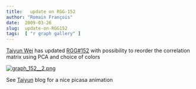 ```yaml
---
title:   update on RGG-152
author: "Romain François"
date:  2009-03-26
slug:  update-on-RGG152
tags:  [ "r graph gallery" ]
---
```

<div class="post-content">
<p><a href="http://weitaiyun.blogspot.com/2009/03/comparison-of-four-circles-graphs.html">Taiyun Wei</a> has updated <a href="http://addictedtor.free.fr/graphiques/RGraphGallery.php?graph=152">RGG#152</a> with possibility to reorder the correlation matrix using PCA and choice of colors</p>

<a href="http://addictedtor.free.fr/graphiques/RGraphGallery.php?graph=152"><img src="/public/posts/graphgallery/graph_152__2_m.jpg" alt="graph_152__2.png" style="margin: 0 auto; display: block;" title="graph_152__2.png, mar. 2009"></a>

<p>See <a href="http://weitaiyun.blogspot.com/2009/03/comparison-of-four-circles-graphs.html">Taiyun</a> blog for a nice picasa animation</p>
</div>
